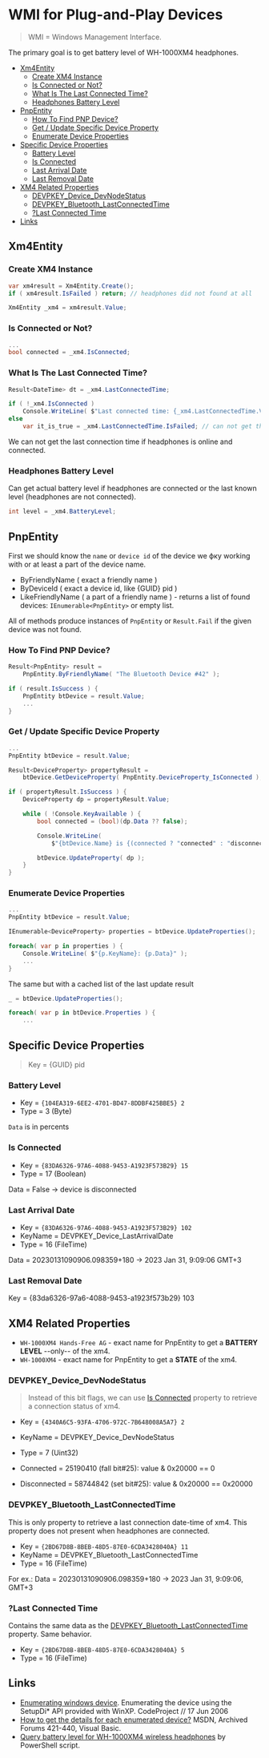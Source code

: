 # WMI for Plug-and-Play Devices

> WMI = Windows Management Interface.

The primary goal is to get battery level of WH-1000XM4 headphones.

- [Xm4Entity](#xm4entity)
  - [Create XM4 Instance](#create-xm4-instance)
  - [Is Connected or Not?](#is-connected-or-not)
  - [What Is The Last Connected Time?](#what-is-the-last-connected-time)
  - [Headphones Battery Level](#headphones-battery-level)
- [PnpEntity](#pnpentity)
  - [How To Find PNP Device?](#how-to-find-pnp-device)
  - [Get / Update Specific Device Property](#get--update-specific-device-property)
  - [Enumerate Device Properties](#enumerate-device-properties)
- [Specific Device Properties](#specific-device-properties)
  - [Battery Level](#battery-level)
  - [Is Connected](#is-connected)
  - [Last Arrival Date](#last-arrival-date)
  - [Last Removal Date](#last-removal-date)
- [XM4 Related Properties](#xm4-related-properties)
  - [DEVPKEY\_Device\_DevNodeStatus](#devpkey_device_devnodestatus)
  - [DEVPKEY\_Bluetooth\_LastConnectedTime](#devpkey_bluetooth_lastconnectedtime)
  - [?Last Connected Time](#last-connected-time)
- [Links](#links)

## Xm4Entity

### Create XM4 Instance

```csharp
var xm4result = Xm4Entity.Create();
if ( xm4result.IsFailed ) return; // headphones did not found at all

Xm4Entity _xm4 = xm4result.Value;
```

### Is Connected or Not?

```csharp
...
bool connected = _xm4.IsConnected;
```

### What Is The Last Connected Time?

```csharp
Result<DateTime> dt = _xm4.LastConnectedTime;
```

```csharp
if ( !_xm4.IsConnected )
    Console.WriteLine( $"Last connected time: {_xm4.LastConnectedTime.Value}.\n" );
else
    var it_is_true = _xm4.LastConnectedTime.IsFailed; // can not get the last connection time
```

We can not get the last connection time if headphones is online and connected.

### Headphones Battery Level

Can get actual battery level if headphones are connected or the last known level (headphones are not connected).

```csharp
int level = _xm4.BatteryLevel;
```

## PnpEntity

First we should know the `name` or `device id` of the device we фку working with or at least a part of the device name.

- ByFriendlyName ( exact a friendly name )
- ByDeviceId ( exact a device id, like {GUID} pid )
- LikeFriendlyName ( a part of a friendly name ) - returns a list of found devices: `IEnumerable<PnpEntity>` or empty list.

All of methods produce instances of `PnpEntity` or `Result.Fail` if the given device was not found.

### How To Find PNP Device?

```csharp
Result<PnpEntity> result =
    PnpEntity.ByFriendlyName( "The Bluetooth Device #42" );

if ( result.IsSuccess ) {
    PnpEntity btDevice = result.Value;
    ...
}
```

### Get / Update Specific Device Property

```csharp
...
PnpEntity btDevice = result.Value;

Result<DeviceProperty> propertyResult =
    btDevice.GetDeviceProperty( PnpEntity.DeviceProperty_IsConnected );

if ( propertyResult.IsSuccess ) {
    DeviceProperty dp = propertyResult.Value;

    while ( !Console.KeyAvailable ) {
        bool connected = (bool)(dp.Data ?? false);

        Console.WriteLine(
            $"{btDevice.Name} is {(connected ? "connected" : "disconnected")}" );

        btDevice.UpdateProperty( dp );
    }    
}
```

### Enumerate Device Properties

```csharp
...
PnpEntity btDevice = result.Value;

IEnumerable<DeviceProperty> properties = btDevice.UpdateProperties();

foreach( var p in properties ) {
    Console.WriteLine( $"{p.KeyName}: {p.Data}" );
    ...
}
```

The same but with a cached list of the last update result

```csharp
_ = btDevice.UpdateProperties();

foreach( var p in btDevice.Properties ) {
    ...
```

## Specific Device Properties

> Key = {GUID} pid

### Battery Level

- Key = `{104EA319-6EE2-4701-BD47-8DDBF425BBE5} 2`
- Type = 3 (Byte)

`Data` is in percents

### Is Connected

- Key = `{83DA6326-97A6-4088-9453-A1923F573B29} 15`
- Type = 17 (Boolean)

Data = False → device is disconnected

### Last Arrival Date

- Key = `{83DA6326-97A6-4088-9453-A1923F573B29} 102`
- KeyName = DEVPKEY_Device_LastArrivalDate
- Type = 16 (FileTime)

Data = 20230131090906.098359+180 → 2023 Jan 31, 9:09:06 GMT+3

### Last Removal Date

Key = {83da6326-97a6-4088-9453-a1923f573b29} 103

## XM4 Related Properties

- `WH-1000XM4 Hands-Free AG` - exact name for PnpEntity to get a **BATTERY LEVEL** --only-- of the xm4.
- `WH-1000XM4` - exact name for PnpEntity to get a **STATE** of the xm4.

### DEVPKEY_Device_DevNodeStatus

> Instead of this bit flags, we can use [Is Connected](#is-connected) property to retrieve a connection status of xm4.

- Key = `{4340A6C5-93FA-4706-972C-7B648008A5A7} 2`
- KeyName = DEVPKEY_Device_DevNodeStatus
- Type = 7 (Uint32)

- Connected = 25190410 (fall bit#25): value & 0x20000 == 0
- Disconnected = 58744842 (set bit#25): value & 0x20000 == 0x20000

### DEVPKEY_Bluetooth_LastConnectedTime

This is only property to retrieve a last connection date-time of xm4. This property does not present when headphones are connected.

- Key = `{2BD67D8B-8BEB-48D5-87E0-6CDA3428040A} 11`
- KeyName = DEVPKEY_Bluetooth_LastConnectedTime
- Type = 16 (FileTime)

For ex.: Data = 20230131090906.098359+180 → 2023 Jan 31, 9:09:06, GMT+3

### ?Last Connected Time

Contains the same data as the [DEVPKEY_Bluetooth_LastConnectedTime](#devpkey_bluetooth_lastconnectedtime) property. Same behavior.

- Key = `{2BD67D8B-8BEB-48D5-87E0-6CDA3428040A} 5`
- Type = 16 (FileTime)

## Links

- [Enumerating windows device](https://www.codeproject.com/articles/14412/enumerating-windows-device). Enumerating the device using the SetupDi* API provided with WinXP. CodeProject // 17 Jun 2006
- [How to get the details for each enumerated device?](https://social.msdn.microsoft.com/Forums/en-US/65086709-cee8-4efa-a794-b32979abb0ea/how-to-get-the-details-for-each-enumerated-device?forum=vbgeneral) MSDN, Archived Forums 421-440, Visual Basic.
- [Query battery level for WH-1000XM4 wireless headphones](https://gist.github.com/nikvoronin/e8fc8a1631dd0e851f1ab821d0e3cf01) by PowerShell script.
